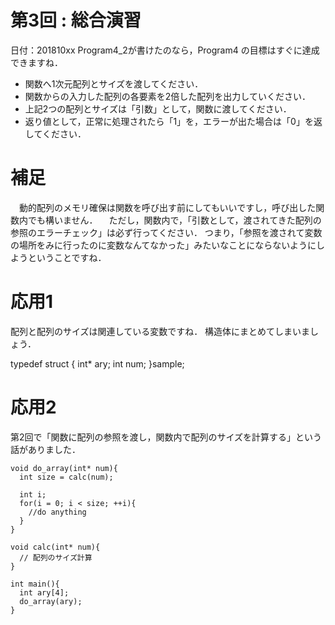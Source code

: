 # 第3回 : 総合演習
日付：201810xx
Program4_2が書けたのなら，Program4 の目標はすぐに達成できますね．

- 関数へ1次元配列とサイズを渡してください．
- 関数からの入力した配列の各要素を2倍した配列を出力していください．
- 上記2つの配列とサイズは「引数」として，関数に渡してください．
- 返り値として，正常に処理されたら「1」を，エラーが出た場合は「0」を返してください．

# 補足
　動的配列のメモリ確保は関数を呼び出す前にしてもいいですし，呼び出した関数内でも構いません．
　ただし，関数内で，「引数として，渡されてきた配列の参照のエラーチェック」は必ず行ってください．
つまり，「参照を渡されて変数の場所をみに行ったのに変数なんてなかった」みたいなことにならないようにしようということですね．
　
# 応用1
配列と配列のサイズは関連している変数ですね．
構造体にまとめてしまいましょう．

typedef struct {
  int* ary;
  int num;
}sample;

# 応用2
第2回で「関数に配列の参照を渡し，関数内で配列のサイズを計算する」という話がありました．

```
void do_array(int* num){
  int size = calc(num);
  
  int i;
  for(i = 0; i < size; ++i){
    //do anything
  }
}

void calc(int* num){
  // 配列のサイズ計算
}

int main(){
  int ary[4];
  do_array(ary);
}
```